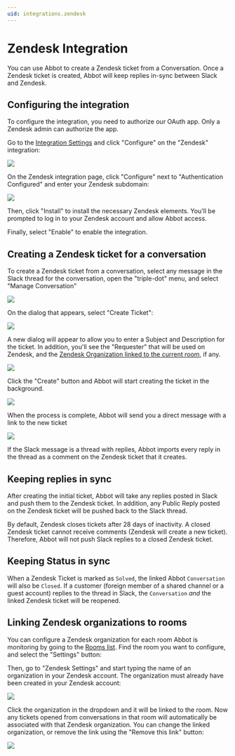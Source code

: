 ```yaml
---
uid: integrations.zendesk
---
```


# Zendesk Integration

You can use Abbot to create a Zendesk ticket from a Conversation.
Once a Zendesk ticket is created, Abbot will keep replies in-sync between Slack and Zendesk.

## Configuring the integration

To configure the integration, you need to authorize our OAuth app.
Only a Zendesk admin can authorize the app.

Go to the [Integration Settings](https://app.ab.bot/settings/organization/integrations) and click "Configure" on the "Zendesk" integration:

<img src="/public/images/articles/integrations.zendesk/configure-zendesk.png">

On the Zendesk integration page, click "Configure" next to "Authentication Configured" and enter your Zendesk subdomain:

<img src="/public/images/articles/integrations.zendesk/configure-credentials.png">

Then, click "Install" to install the necessary Zendesk elements.
You'll be prompted to log in to your Zendesk account and allow Abbot access.

Finally, select "Enable" to enable the integration.

## Creating a Zendesk ticket for a conversation

To create a Zendesk ticket from a conversation, select any message in the Slack thread for the conversation, open the "triple-dot" menu, and select "Manage Conversation"

<img src="/public/images/articles/_common/manage-conversation-menu.png">

On the dialog that appears, select "Create Ticket":

<img src="/public/images/articles/integrations.zendesk/create-ticket.png">

A new dialog will appear to allow you to enter a Subject and Description for the ticket.
In addition, you'll see the "Requester" that will be used on Zendesk, and the [Zendesk Organization linked to the current room](#linking-zendesk-organizations-to-rooms), if any.

<img src="/public/images/articles/integrations.zendesk/create-ticket-form.png">

Click the "Create" button and Abbot will start creating the ticket in the background.

<img src="/public/images/articles/_common/ticket-request-accepted.png">

When the process is complete, Abbot will send you a direct message with a link to the new ticket

<img src="/public/images/articles/integrations.zendesk/ticket-link-dm.png">

If the Slack message is a thread with replies, Abbot imports every reply in the thread as a comment on the Zendesk ticket that it creates.

## Keeping replies in sync

After creating the initial ticket, Abbot will take any replies posted in Slack and push them to the Zendesk ticket.
In addition, any Public Reply posted on the Zendesk ticket will be pushed back to the Slack thread.

By default, Zendesk closes tickets after 28 days of inactivity. A closed Zendesk ticket cannot receive comments (Zendesk will create a new ticket). Therefore, Abbot will not push Slack replies to a closed Zendesk ticket.

## Keeping Status in sync

When a Zendesk Ticket is marked as `Solved`, the linked Abbot `Conversation` will also be `Closed`. If a customer (foreign member of a shared channel or a guest account) replies to the thread in Slack, the `Conversation` *and* the linked Zendesk ticket will be reopened.

## Linking Zendesk organizations to rooms

You can configure a Zendesk organization for each room Abbot is monitoring by going to the [Rooms list](https://app.ab.bot/settings/rooms). Find the room you want to configure, and select the "Settings" button:


Then, go to "Zendesk Settings" and start typing the name of an organization in your Zendesk account. The organization must already have been created in your Zendesk account:

<img class="wide-image" src="/public/images/articles/integrations.zendesk/select-organization.png">

Click the organization in the dropdown and it will be linked to the room. Now any tickets opened from conversations in that room will automatically be associated with that Zendesk organization. You can change the linked organization, or remove the link using the "Remove this link" button:

<img class="wide-image" src="/public/images/articles/integrations.zendesk/reset-organization.png">